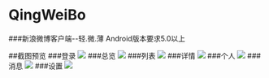 # QingWeiBo
###新浪微博客户端--轻.微.薄
Android版本要求5.0以上

##截图预览
###登录
![](https://github.com/eternalTruth/MyWeiBo/blob/master/截图/登录.gif)
###总览
![](https://github.com/eternalTruth/MyWeiBo/blob/master/截图/总览.gif)
###列表
![](https://github.com/eternalTruth/MyWeiBo/blob/master/截图/列表.gif)
###详情
![](https://github.com/eternalTruth/MyWeiBo/blob/master/截图/详情.gif)
###个人
![](https://github.com/eternalTruth/MyWeiBo/blob/master/截图/个人.gif)
###消息
![](https://github.com/eternalTruth/MyWeiBo/blob/master/截图/消息.gif)
###设置
![](https://github.com/eternalTruth/MyWeiBo/blob/master/截图/设置.gif)
